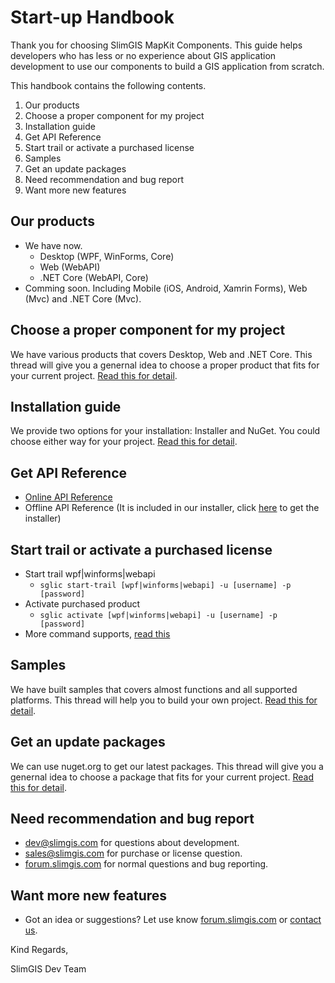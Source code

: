 # Start-up Handbook

Thank you for choosing SlimGIS MapKit Components. This guide helps developers who has less or no experience about GIS application development to use our components to build a GIS application from scratch.

This handbook contains the following contents.

1. Our products
2. Choose a proper component for my project
3. Installation guide
4. Get API Reference
5. Start trail or activate a purchased license
6. Samples
7. Get an update packages
8. Need recommendation and bug report
9. Want more new features

## Our products
- We have now.
    - Desktop (WPF, WinForms, Core)
    - Web (WebAPI)
    - .NET Core (WebAPI, Core)
- Comming soon. Including Mobile (iOS, Android, Xamrin Forms), Web (Mvc) and .NET Core (Mvc).
    
## Choose a proper component for my project
We have various products that covers Desktop, Web and .NET Core. This thread will give you a genernal idea to choose a proper product that fits for your current project. [Read this for detail](https://github.com/SlimGIS/Start-up-Handbook/blob/master/ComponentGuide.md).

## Installation guide
We provide two options for your installation: Installer and NuGet. You could choose either way for your project. [Read this for detail](https://github.com/SlimGIS/Start-up-Handbook/blob/master/InstallationGuide.md).

## Get API Reference
- [Online API Reference](https://github.com/SlimGIS/MapKit-API-Docs/blob/gh-pages/README.md)
- Offline API Reference (It is included in our installer, click [here](http://demo.slimgis.com/download-trial) to get the installer)
 
## Start trail or activate a purchased license
- Start trail wpf|winforms|webapi
    - `sglic start-trail [wpf|winforms|webapi] -u [username] -p [password]`
- Activate purchased product
    - `sglic activate [wpf|winforms|webapi] -u [username] -p [password]` 
- More command supports, [read this](#) 

## Samples
We have built samples that covers almost functions and all supported platforms. This thread will help you to build your own project. [Read this for detail](https://github.com/SlimGIS/Start-up-Handbook/blob/master/Samples.md).

## Get an update packages
We can use nuget.org to get our latest packages. This thread will give you a genernal idea to choose a package that fits for your current project. [Read this for detail](https://github.com/SlimGIS/Start-up-Handbook/blob/master/Release-Archive-History.md).

## Need recommendation and bug report
- [dev@slimgis.com](mailto:dev@slimgis.com) for questions about development.
- [sales@slimgis.com](mailto:sales@slimgis.com) for purchase or license question.
- [forum.slimgis.com](http://forums.slimgis.com) for normal questions and bug reporting.

## Want more new features
- Got an idea or suggestions? Let use know [forum.slimgis.com](http://forums.slimgis.com/) or [contact us](mailto:support@slimgis.com).


Kind Regards,

SlimGIS Dev Team
